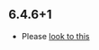 ## 6.4.6+1

- Please [look to this](https://dooboolab.github.io/flutter_sound/book/CHANGELOG.html)

